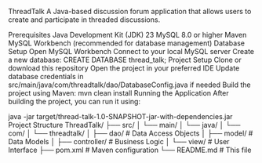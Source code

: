 ThreadTalk
A Java-based discussion forum application that allows users to create and participate in threaded discussions.

Prerequisites
Java Development Kit (JDK) 23
MySQL 8.0 or higher
Maven
MySQL Workbench (recommended for database management)
Database Setup
Open MySQL Workbench
Connect to your local MySQL server
Create a new database:
CREATE DATABASE thread_talk;
Project Setup
Clone or download this repository
Open the project in your preferred IDE
Update database credentials in src/main/java/com/threadtalk/dao/DatabaseConfig.java if needed
Build the project using Maven:
mvn clean install
Running the Application
After building the project, you can run it using:

java -jar target/thread-talk-1.0-SNAPSHOT-jar-with-dependencies.jar
Project Structure
ThreadTalk/
├── src/
│   └── main/
│       └── java/
│           └── com/
│               └── threadtalk/
│                   ├── dao/         # Data Access Objects
│                   ├── model/       # Data Models
│                   ├── controller/  # Business Logic
│                   └── view/        # User Interface
├── pom.xml         # Maven configuration
└── README.md       # This file
